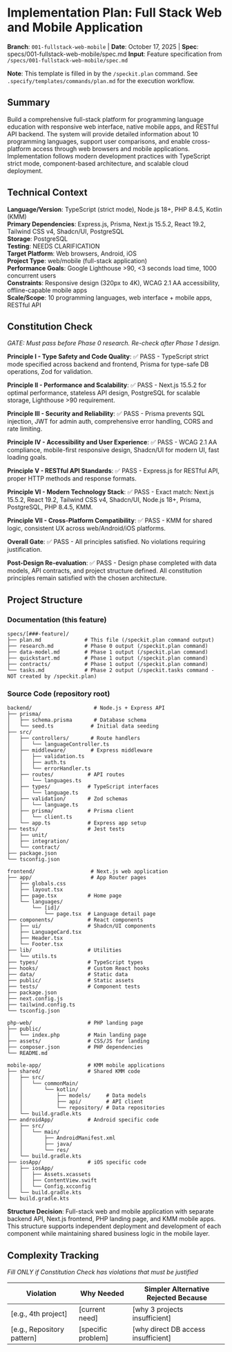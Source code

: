 # Implementation Plan: Full Stack Web and Mobile Application

**Branch**: `001-fullstack-web-mobile` | **Date**: October 17, 2025 | **Spec**: specs/001-fullstack-web-mobile/spec.md
**Input**: Feature specification from `/specs/001-fullstack-web-mobile/spec.md`

**Note**: This template is filled in by the `/speckit.plan` command. See `.specify/templates/commands/plan.md` for the execution workflow.

## Summary

Build a comprehensive full-stack platform for programming language education with responsive web interface, native mobile apps, and RESTful API backend. The system will provide detailed information about 10 programming languages, support user comparisons, and enable cross-platform access through web browsers and mobile applications. Implementation follows modern development practices with TypeScript strict mode, component-based architecture, and scalable cloud deployment.

## Technical Context

<!--
  ACTION REQUIRED: Replace the content in this section with the technical details
  for the project. The structure here is presented in advisory capacity to guide
  the iteration process.
-->

**Language/Version**: TypeScript (strict mode), Node.js 18+, PHP 8.4.5, Kotlin (KMM)  
**Primary Dependencies**: Express.js, Prisma, Next.js 15.5.2, React 19.2, Tailwind CSS v4, Shadcn/UI, PostgreSQL  
**Storage**: PostgreSQL  
**Testing**: NEEDS CLARIFICATION  
**Target Platform**: Web browsers, Android, iOS  
**Project Type**: web/mobile (full-stack application)  
**Performance Goals**: Google Lighthouse >90, <3 seconds load time, 1000 concurrent users  
**Constraints**: Responsive design (320px to 4K), WCAG 2.1 AA accessibility, offline-capable mobile apps  
**Scale/Scope**: 10 programming languages, web interface + mobile apps, RESTful API

## Constitution Check

*GATE: Must pass before Phase 0 research. Re-check after Phase 1 design.*

**Principle I - Type Safety and Code Quality**: ✅ PASS - TypeScript strict mode specified across backend and frontend, Prisma for type-safe DB operations, Zod for validation.

**Principle II - Performance and Scalability**: ✅ PASS - Next.js 15.5.2 for optimal performance, stateless API design, PostgreSQL for scalable storage, Lighthouse >90 requirement.

**Principle III - Security and Reliability**: ✅ PASS - Prisma prevents SQL injection, JWT for admin auth, comprehensive error handling, CORS and rate limiting.

**Principle IV - Accessibility and User Experience**: ✅ PASS - WCAG 2.1 AA compliance, mobile-first responsive design, Shadcn/UI for modern UI, fast loading goals.

**Principle V - RESTful API Standards**: ✅ PASS - Express.js for RESTful API, proper HTTP methods and response formats.

**Principle VI - Modern Technology Stack**: ✅ PASS - Exact match: Next.js 15.5.2, React 19.2, Tailwind CSS v4, Shadcn/UI, Node.js 18+, Prisma, PostgreSQL, PHP 8.4.5, KMM.

**Principle VII - Cross-Platform Compatibility**: ✅ PASS - KMM for shared logic, consistent UX across web/Android/iOS platforms.

**Overall Gate**: ✅ PASS - All principles satisfied. No violations requiring justification.

**Post-Design Re-evaluation**: ✅ PASS - Design phase completed with data models, API contracts, and project structure defined. All constitution principles remain satisfied with the chosen architecture.

## Project Structure

### Documentation (this feature)

```
specs/[###-feature]/
├── plan.md              # This file (/speckit.plan command output)
├── research.md          # Phase 0 output (/speckit.plan command)
├── data-model.md        # Phase 1 output (/speckit.plan command)
├── quickstart.md        # Phase 1 output (/speckit.plan command)
├── contracts/           # Phase 1 output (/speckit.plan command)
└── tasks.md             # Phase 2 output (/speckit.tasks command - NOT created by /speckit.plan)
```

### Source Code (repository root)
<!--
  ACTION REQUIRED: Replace the placeholder tree below with the concrete layout
  for this feature. Delete unused options and expand the chosen structure with
  real paths (e.g., apps/admin, packages/something). The delivered plan must
  not include Option labels.
-->

```
backend/                    # Node.js + Express API
├── prisma/
│   ├── schema.prisma       # Database schema
│   └── seed.ts            # Initial data seeding
├── src/
│   ├── controllers/       # Route handlers
│   │   └── languageController.ts
│   ├── middleware/        # Express middleware
│   │   ├── validation.ts
│   │   ├── auth.ts
│   │   └── errorHandler.ts
│   ├── routes/           # API routes
│   │   └── languages.ts
│   ├── types/            # TypeScript interfaces
│   │   └── language.ts
│   ├── validation/       # Zod schemas
│   │   └── language.ts
│   ├── prisma/           # Prisma client
│   │   └── client.ts
│   └── app.ts            # Express app setup
├── tests/                # Jest tests
│   ├── unit/
│   ├── integration/
│   └── contract/
├── package.json
└── tsconfig.json

frontend/                  # Next.js web application
├── app/                   # App Router pages
│   ├── globals.css
│   ├── layout.tsx
│   ├── page.tsx          # Home page
│   └── languages/
│       └── [id]/
│           └── page.tsx  # Language detail page
├── components/           # React components
│   ├── ui/               # Shadcn/UI components
│   ├── LanguageCard.tsx
│   ├── Header.tsx
│   └── Footer.tsx
├── lib/                  # Utilities
│   └── utils.ts
├── types/                # TypeScript types
├── hooks/                # Custom React hooks
├── data/                 # Static data
├── public/               # Static assets
├── tests/                # Component tests
├── package.json
├── next.config.js
├── tailwind.config.ts
└── tsconfig.json

php-web/                  # PHP landing page
├── public/
│   └── index.php         # Main landing page
├── assets/               # CSS/JS for landing
├── composer.json         # PHP dependencies
└── README.md

mobile-app/               # KMM mobile applications
├── shared/               # Shared KMM code
│   ├── src/
│   │   └── commonMain/
│   │       └── kotlin/
│   │           ├── models/     # Data models
│   │           ├── api/        # API client
│   │           └── repository/ # Data repositories
│   └── build.gradle.kts
├── androidApp/           # Android specific code
│   ├── src/
│   │   └── main/
│   │       ├── AndroidManifest.xml
│   │       ├── java/
│   │       └── res/
│   └── build.gradle.kts
├── iosApp/               # iOS specific code
│   ├── iosApp/
│   │   ├── Assets.xcassets
│   │   ├── ContentView.swift
│   │   └── Config.xcconfig
│   └── build.gradle.kts
└── build.gradle.kts
```

**Structure Decision**: Full-stack web and mobile application with separate backend API, Next.js frontend, PHP landing page, and KMM mobile apps. This structure supports independent deployment and development of each component while maintaining shared business logic in the mobile layer.

## Complexity Tracking

*Fill ONLY if Constitution Check has violations that must be justified*

| Violation | Why Needed | Simpler Alternative Rejected Because |
|-----------|------------|-------------------------------------|
| [e.g., 4th project] | [current need] | [why 3 projects insufficient] |
| [e.g., Repository pattern] | [specific problem] | [why direct DB access insufficient] |
